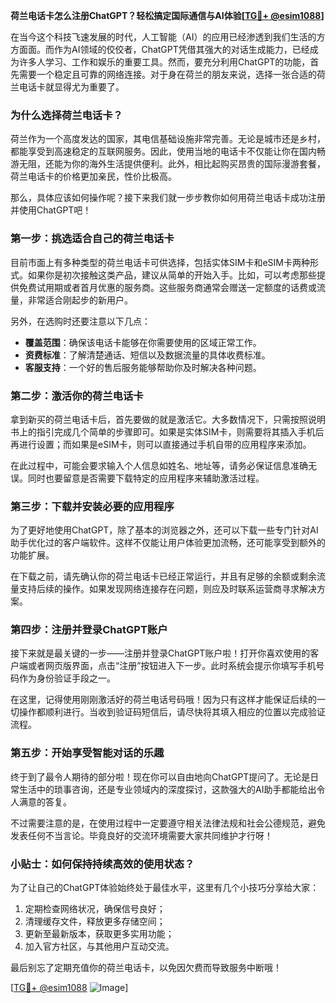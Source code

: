 **荷兰电话卡怎么注册ChatGPT？轻松搞定国际通信与AI体验[[TG💪+ @esim1088](https://t.me/s/esim1088)]**

在当今这个科技飞速发展的时代，人工智能（AI）的应用已经渗透到我们生活的方方面面。而作为AI领域的佼佼者，ChatGPT凭借其强大的对话生成能力，已经成为许多人学习、工作和娱乐的重要工具。然而，要充分利用ChatGPT的功能，首先需要一个稳定且可靠的网络连接。对于身在荷兰的朋友来说，选择一张合适的荷兰电话卡就显得尤为重要了。

### 为什么选择荷兰电话卡？

荷兰作为一个高度发达的国家，其电信基础设施非常完善。无论是城市还是乡村，都能享受到高速稳定的互联网服务。因此，使用当地的电话卡不仅能让你在国内畅游无阻，还能为你的海外生活提供便利。此外，相比起购买昂贵的国际漫游套餐，荷兰电话卡的价格更加亲民，性价比极高。

那么，具体应该如何操作呢？接下来我们就一步步教你如何用荷兰电话卡成功注册并使用ChatGPT吧！

### 第一步：挑选适合自己的荷兰电话卡

目前市面上有多种类型的荷兰电话卡可供选择，包括实体SIM卡和eSIM卡两种形式。如果你是初次接触这类产品，建议从简单的开始入手。比如，可以考虑那些提供免费试用期或者首月优惠的服务商。这些服务商通常会赠送一定额度的话费或流量，非常适合刚起步的新用户。

另外，在选购时还要注意以下几点：
- **覆盖范围**：确保该电话卡能够在你需要使用的区域正常工作。
- **资费标准**：了解清楚通话、短信以及数据流量的具体收费标准。
- **客服支持**：一个好的售后服务能够帮助你及时解决各种问题。

### 第二步：激活你的荷兰电话卡

拿到新买的荷兰电话卡后，首先要做的就是激活它。大多数情况下，只需按照说明书上的指引完成几个简单的步骤即可。如果是实体SIM卡，则需要将其插入手机后再进行设置；而如果是eSIM卡，则可以直接通过手机自带的应用程序来添加。

在此过程中，可能会要求输入个人信息如姓名、地址等，请务必保证信息准确无误。同时也要留意是否需要下载特定的应用程序来辅助激活过程。

### 第三步：下载并安装必要的应用程序

为了更好地使用ChatGPT，除了基本的浏览器之外，还可以下载一些专门针对AI助手优化过的客户端软件。这样不仅能让用户体验更加流畅，还可能享受到额外的功能扩展。

在下载之前，请先确认你的荷兰电话卡已经正常运行，并且有足够的余额或剩余流量支持后续的操作。如果发现网络连接存在问题，则应及时联系运营商寻求解决方案。

### 第四步：注册并登录ChatGPT账户

接下来就是最关键的一步——注册并登录ChatGPT账户啦！打开你喜欢使用的客户端或者网页版界面，点击“注册”按钮进入下一步。此时系统会提示你填写手机号码作为身份验证手段之一。

在这里，记得使用刚刚激活好的荷兰电话号码哦！因为只有这样才能保证后续的一切操作都顺利进行。当收到验证码短信后，请尽快将其填入相应的位置以完成验证流程。

### 第五步：开始享受智能对话的乐趣

终于到了最令人期待的部分啦！现在你可以自由地向ChatGPT提问了。无论是日常生活中的琐事咨询，还是专业领域内的深度探讨，这款强大的AI助手都能给出令人满意的答复。

不过需要注意的是，在使用过程中一定要遵守相关法律法规和社会公德规范，避免发表任何不当言论。毕竟良好的交流环境需要大家共同维护才行呀！

### 小贴士：如何保持持续高效的使用状态？

为了让自己的ChatGPT体验始终处于最佳水平，这里有几个小技巧分享给大家：
1. 定期检查网络状况，确保信号良好；
2. 清理缓存文件，释放更多存储空间；
3. 更新至最新版本，获取更多实用功能；
4. 加入官方社区，与其他用户互动交流。

最后别忘了定期充值你的荷兰电话卡，以免因欠费而导致服务中断哦！

[[TG💪+ @esim1088](https://t.me/s/esim1088) ![Image](https://i.postimg.cc/4NQfJmqS/Snipaste-2025-05-13-00-14-12.png)]